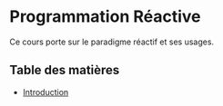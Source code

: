 # Programmation Réactive

Ce cours porte sur le paradigme réactif et ses usages.

## Table des matières

- [Introduction](INTRODUCTION_FR.md)
